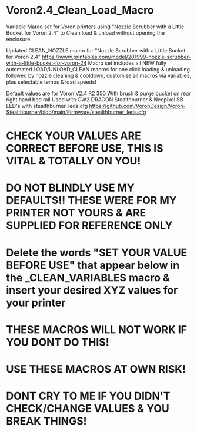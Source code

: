 # Voron2.4_Clean_Load_Macro
Variable Marco set for Voron printers using "Nozzle Scrubber with a Little Bucket for Voron 2.4" to Clean load &amp; unload without opening the enclosure.

Updated CLEAN_NOZZLE macro for "Nozzle Scrubber with a Little Bucket for Voron 2.4"
https://www.printables.com/model/201999-nozzle-scrubber-with-a-little-bucket-for-voron-24
Macro set includes all NEW fully automated LOAD/UNLOAD_CLEAN macros for one click loading & unloading followed 
by nozzle cleaning & cooldown, customise all macros via variables, plus selectable temps & load speeds!

Default values are for Voron V2.4 R2 350 With brush & purge bucket on rear right hand bed rail
Used with CW2 DRAGON Stealthburner & Neopixel SB LED's with stealthburner_leds.cfg
https://github.com/VoronDesign/Voron-Stealthburner/blob/main/Firmware/stealthburner_leds.cfg

# CHECK YOUR VALUES ARE CORRECT BEFORE USE, THIS IS VITAL & TOTALLY ON YOU!

# DO NOT BLINDLY USE MY DEFAULTS!! THESE WERE FOR MY PRINTER NOT YOURS & ARE SUPPLIED FOR REFERENCE ONLY

# Delete the words "SET YOUR VALUE BEFORE USE" that appear below in the _CLEAN_VARIABLES macro & insert your desired XYZ values for your printer
# THESE MACROS WILL NOT WORK IF YOU DONT DO THIS!

# USE THESE MACROS AT OWN RISK! 
# DONT CRY TO ME IF YOU DIDN'T CHECK/CHANGE VALUES & YOU BREAK THINGS!
